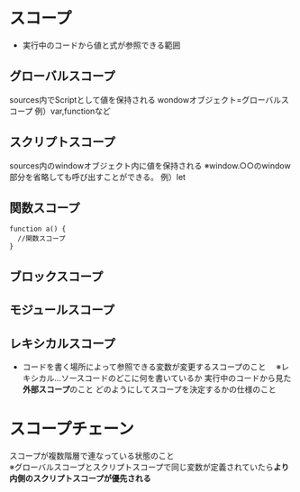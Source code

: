 # スコープ
- 実行中のコードから値と式が参照できる範囲

## グローバルスコープ
sources内でScriptとして値を保持される
wondowオブジェクト=グローバルスコープ
例）var,functionなど
## スクリプトスコープ
sources内のwindowオブジェクト内に値を保持される
※window.○○のwindow部分を省略しても呼び出すことができる。
例）let
## 関数スコープ
    function a() {
      //関数スコープ
    }

## ブロックスコープ
## モジュールスコープ

## レキシカルスコープ
- コードを書く場所によって参照できる変数が変更するスコープのこと
　※レキシカル…ソースコードのどこに何を書いているか
実行中のコードから見た**外部スコープ**のこと
どのようにしてスコープを決定するかの仕様のこと

# スコープチェーン
スコープが複数階層で連なっている状態のこと  
※グローバルスコープとスクリプトスコープで同じ変数が定義されていたら**より内側のスクリプトスコープが優先される**
